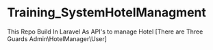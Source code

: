 # Training_SystemHotelManagment
This Repo Build In Laravel As API's to manage Hotel [There are Three Guards Admin\HotelManager\User] 
